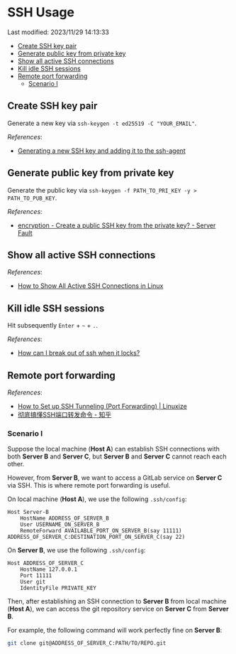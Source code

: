 # SSH Usage

Last modified: 2023/11/29 14:13:33

- [Create SSH key pair](#create-ssh-key-pair)
- [Generate public key from private key](#generate-public-key-from-private-key)
- [Show all active SSH connections](#show-all-active-ssh-connections)
- [Kill idle SSH sessions](#kill-idle-ssh-sessions)
- [Remote port forwarding](#remote-port-forwarding)
    - [Scenario I](#scenario-i)

## Create SSH key pair

Generate a new key via `ssh-keygen -t ed25519 -C "YOUR_EMAIL"`.

*References*:

- [Generating a new SSH key and adding it to the ssh-agent](https://docs.github.com/en/authentication/connecting-to-github-with-ssh/generating-a-new-ssh-key-and-adding-it-to-the-ssh-agent)

## Generate public key from private key

Generate the public key via `ssh-keygen -f PATH_TO_PRI_KEY -y > PATH_TO_PUB_KEY`.

*References*:

- [encryption - Create a public SSH key from the private key? - Server Fault](https://serverfault.com/questions/52285/create-a-public-ssh-key-from-the-private-key)

## Show all active SSH connections

*References*:

- [How to Show All Active SSH Connections in Linux](https://www.maketecheasier.com/show-active-ssh-connections-linux/)

## Kill idle SSH sessions

Hit subsequently `Enter` + `~` + `.`.

*References*:

- [How can I break out of ssh when it locks?](https://askubuntu.com/questions/29942/how-can-i-break-out-of-ssh-when-it-locks)

## Remote port forwarding

*References*:

- [How to Set up SSH Tunneling (Port Forwarding) | Linuxize](https://linuxize.com/post/how-to-setup-ssh-tunneling/)
- [彻底搞懂SSH端口转发命令 - 知乎](https://zhuanlan.zhihu.com/p/148825449)

### Scenario I

Suppose the local machine (**Host A**) can establish SSH connections with both **Server B** and **Server C**, but **Server B** and **Server C** cannot reach each other.

However, from **Server B**, we want to access a GitLab service on **Server C** via SSH. This is where remote port forwarding is useful.

On local machine (**Host A**), we use the following `.ssh/config`:

```text
Host Server-B
    HostName ADDRESS_OF_SERVER_B
    User USERNAME_ON_SERVER_B
    RemoteForward AVAILABLE_PORT_ON_SERVER_B(say 11111) ADDRESS_OF_SERVER_C:DESTINATION_PORT_ON_SERVER_C(say 22)
```

On **Server B**, we use the following `.ssh/config`:

```text
Host ADDRESS_OF_SERVER_C
    HostName 127.0.0.1
    Port 11111
    User git
    IdentityFile PRIVATE_KEY
```

Then, after establishing an SSH connection to **Server B** from local machine (**Host A**), we can access the git repository service on **Server C** from **Server B**.

For example, the following command will work perfectly fine on **Server B**:

```bash
git clone git@ADDRESS_OF_SERVER_C:PATH/TO/REPO.git
```

